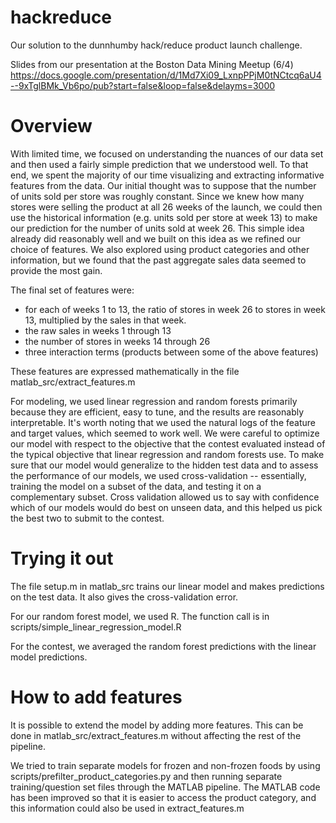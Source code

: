 hackreduce
==========
Our solution to the dunnhumby hack/reduce product launch challenge.

Slides from our presentation at the Boston Data Mining Meetup (6/4) 
https://docs.google.com/presentation/d/1Md7Xi09_LxnpPPjM0tNCtcq6aU4--9xTglBMk_Vb6po/pub?start=false&loop=false&delayms=3000

Overview
=========
With limited time, we focused on understanding the nuances of our data set and 
then used a fairly simple prediction that we understood well.  To that end, 
we spent the majority of our time visualizing and extracting informative 
features from the data.  Our initial thought was to suppose that the number 
of units sold per store was roughly constant. Since we knew how many stores 
were selling the product at all 26 weeks of the launch, we could then use the 
historical information (e.g. units sold per store at week 13) to make our 
prediction for the number of units sold at week 26.  This simple idea already 
did reasonably well and we built on this idea as we refined our choice of 
features. We also explored using product categories and other information, 
but we found that the past aggregate sales data seemed to provide the most gain.

The final set of features were:
* for each of weeks 1 to 13, the ratio of stores in week 26 to stores in week 13, 
multiplied by the sales in that week. 
* the raw sales in weeks 1 through 13
* the number of stores in weeks 14 through 26
* three interaction terms (products between some of the above features)

These features are expressed mathematically in the file
matlab_src/extract_features.m

For modeling, we used linear regression and random forests primarily
because they are efficient, easy to tune, and the results are
reasonably interpretable. It's worth noting that we used the natural
logs of the feature and target values, which seemed to work well. We
were careful to optimize our model with respect to the objective that
the contest evaluated instead of the typical objective that linear
regression and random forests use.  To make sure that our model would
generalize to the hidden test data and to assess the performance of
our models, we used cross-validation -- essentially, training the
model on a subset of the data, and testing it on a complementary
subset.  Cross validation allowed us to say with confidence which of
our models would do best on unseen data, and this helped us pick the
best two to submit to the contest.

Trying it out
=============
The file setup.m in matlab_src trains our linear model and makes 
predictions on the test data.  It also gives the cross-validation error.

For our random forest model, we used R.  The function call
is in scripts/simple_linear_regression_model.R

For the contest, we averaged the random forest predictions with the linear
model predictions.

How to add features
=============
It is possible to extend the model by adding more features. This can
be done in matlab_src/extract_features.m without affecting the rest of
the pipeline.

We tried to train separate models for frozen and non-frozen foods by
using scripts/prefilter_product_categories.py and then running
separate training/question set files through the MATLAB pipeline. The
MATLAB code has been improved so that it is easier to access the
product category, and this information could also be used in extract_features.m
